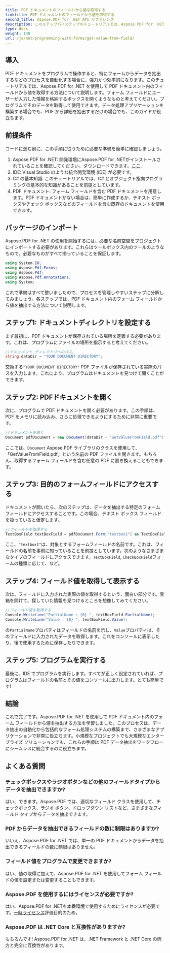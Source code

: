 ```yaml
---
title: PDF ドキュメントのフィールドから値を取得する
linktitle: PDF ドキュメントのフィールドから値を取得する
second_title: Aspose.PDF for .NET API リファレンス
description: このステップバイステップのチュートリアルでは、Aspose.PDF for .NET を使用して PDF ドキュメントのフォーム フィールドから値を簡単に抽出する方法を学習します。
type: docs
weight: 140
url: /ja/net/programming-with-forms/get-value-from-field/
---
```

## 導入

PDF ドキュメントをプログラムで操作すると、特にフォームからデータを抽出するなどのプロセスを自動化する場合に、強力かつ効率的になります。このチュートリアルでは、Aspose.PDF for .NET を使用して PDF ドキュメント内のフィールドから値を取得する方法について説明します。フォーム フィールドにユーザーが入力した情報を格納するボックスを開くようなものと考えてください。プログラムでそのデータを取得して使用できます。データ処理アプリケーションを構築する場合でも、PDF から詳細を抽出するだけの場合でも、このガイドが役立ちます。

## 前提条件

コードに進む前に、この手順に従うために必要な準備を簡単に確認しましょう。

1.  Aspose.PDF for .NET: 開発環境にAspose.PDF for .NETがインストールされていることを確認してください。ダウンロードできます。[ここ](https://releases.aspose.com/pdf/net/).
2. IDE: Visual Studio のような統合開発環境 (IDE) が必要です。
3. C# の基本知識: このチュートリアルでは、C# とオブジェクト指向プログラミングの基本的な知識があることを前提としています。
4. PDF ドキュメント: フォーム フィールドを含む PDF ドキュメントを用意します。PDF ドキュメントがない場合は、簡単に作成するか、テキスト ボックスやチェック ボックスなどのフィールドを含む既存のドキュメントを使用できます。

## パッケージのインポート

Aspose.PDF for .NET の使用を開始するには、必要な名前空間をプロジェクトにインポートする必要があります。これらはツールボックス内のツールのようなもので、必要なものがすべて揃っていることを保証します。

```csharp
using System.IO;
using Aspose.Pdf.Forms;
using Aspose.Pdf;
using Aspose.Pdf.Annotations;
using System;
```

これで準備はすべて整いましたので、プロセスを管理しやすいステップに分解してみましょう。各ステップでは、PDF ドキュメント内のフォーム フィールドから値を抽出する方法について説明します。

## ステップ1: ドキュメントディレクトリを設定する

まず最初に、PDF ドキュメントが保存されている場所を定義する必要があります。これは、プログラムにファイルの場所を指示すると考えてください。

```csharp
//ドキュメント ディレクトリへのパス。
string dataDir = "YOUR DOCUMENT DIRECTORY";
```

交換する`"YOUR DOCUMENT DIRECTORY"` PDF ファイルが保存されている実際のパスを入力します。これにより、プログラムはドキュメントを見つけて開くことができます。

## ステップ2: PDFドキュメントを開く

次に、プログラムで PDF ドキュメントを開く必要があります。この手順は、PDF をメモリに読み込み、さらに処理できるようにするために非常に重要です。

```csharp
//ドキュメントを開く
Document pdfDocument = new Document(dataDir + "GetValueFromField.pdf");
```

ここでは、`Document` Aspose.PDF ライブラリのクラスを使用して、「GetValueFromField.pdf」という名前の PDF ファイルを開きます。もちろん、取得するフォーム フィールドを含む任意の PDF に置き換えることもできます。

## ステップ3: 目的のフォームフィールドにアクセスする

ドキュメントが開いたら、次のステップは、データを抽出する特定のフォーム フィールドにアクセスすることです。この場合、テキスト ボックス フィールドを扱っていると仮定します。

```csharp
//フィールドを取得する
TextBoxField textBoxField = pdfDocument.Form["textbox1"] as TextBoxField;
```

ここ、`"textbox1"`は、対象とするフォームフィールドの名前です。これは、フィールドの名前を事前に知っていることを前提としています。次のようなさまざまなタイプのフィールドにアクセスできます。`TextBoxField`, `CheckBoxField`フォームの種類に応じて、など。

## ステップ4: フィールド値を取得して表示する

次は、フィールドに入力された実際の値を取得するという、面白い部分です。宝箱を開けて、探していた情報を見つけるところを想像してみてください。

```csharp
//フィールド値を取得する
Console.WriteLine("PartialName : {0} ", textBoxField.PartialName);
Console.WriteLine("Value : {0} ", textBoxField.Value);
```

の`PartialName`プロパティはフィールドの名前を示し、`Value`プロパティは、そのフィールドに入力されたデータを取得します。これをコンソールに表示したり、後で使用するために保存したりできます。

## ステップ5: プログラムを実行する

最後に、IDE でプログラムを実行します。すべてが正しく設定されていれば、プログラムはフィールドの名前とその値をコンソールに出力します。とても簡単です!

## 結論

これで完了です。Aspose.PDF for .NET を使用して PDF ドキュメント内のフォーム フィールドから値を抽出する方法を学習しました。このプロセスは、データ抽出の自動化から包括的なフォーム処理システムの構築まで、さまざまなアプリケーションで非常に役立ちます。小規模なプロジェクトでも大規模なエンタープライズ ソリューションでも、これらの手順は PDF データ抽出をワークフローにシームレスに統合するのに役立ちます。

## よくある質問

### チェックボックスやラジオボタンなどの他のフィールドタイプからデータを抽出できますか?  
はい、できます。Aspose.PDF では、適切なフィールド クラスを使用して、チェックボックス、ラジオ ボタン、ドロップダウン リストなど、さまざまなフィールド タイプからデータを抽出できます。

### PDF からデータを抽出できるフィールドの数に制限はありますか?  
いいえ、Aspose.PDF for .NET では、単一の PDF ドキュメントからデータを抽出できるフィールドの数に制限はありません。

### フィールド値をプログラムで変更できますか?  
はい、値の取得に加えて、Aspose.PDF for .NET を使用してフォーム フィールドの値を設定または変更することもできます。

### Aspose.PDF を使用するにはライセンスが必要ですか?  
はい、Aspose.PDF for .NETを本番環境で使用するためにライセンスが必要です。[一時ライセンス](https://purchase.aspose.com/temporary-license/)評価目的のため。

### Aspose.PDF は .NET Core と互換性がありますか?  
もちろんです! Aspose.PDF for .NET は、.NET Framework と .NET Core の両方と完全に互換性があります。